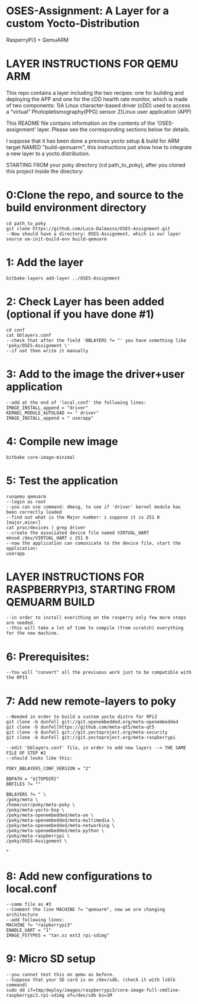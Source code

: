 # OSES-Assignment: A Layer for a custom Yocto-Distribution
RasperryPi3 + QemuARM

# LAYER INSTRUCTIONS FOR QEMU ARM

This repo contains a layer including the two recipes: one for building and deploying the APP and one for the cDD
 hearth rate monitor, which is made of two components:
 1)A Linux character-based driver (cDD) used to access a “virtual” Photopletismography(PPG) sensor
 2)Linux user application (APP)

This README file contains information on the contents of the 'OSES-assignment' layer.
Please see the corresponding sections below for details.

I suppose that it has been done a previous yocto setup & build for ARM target NAMED "build-qemuarm",
this instructions just show how to integrate a new layer to a yocto distribution.

STARTING FROM your poky directory (cd path_to_poky), after you cloned this project inside the directory:

# 0:Clone the repo, and source to the build environment directory
    cd path_to_poky
    git clone https://github.com/Luca-Dalmasso/OSES-Assignment.git
    --Now should have a directory: OSES-Assignment, which is our layer
    source oe-init-build-env build-qemuarm
    
# 1: Add the layer
    bitbake-layers add-layer ../OSES-Assignment
    
# 2: Check Layer has been added (optional if you have done #1)
    cd conf
    cat bblayers.conf
    --check that after the field 'BBLAYERS ?= "' you have something like 'poky/OSES-Assignment \'
    --if not then write it manually
    
# 3: Add to the image the driver+user application
    --add at the end of 'local.conf' the following lines:
    IMAGE_INSTALL_append = "driver"
    KERNEL_MODULE_AUTOLOAD += " driver"
    IMAGE_INSTALL_append = " userapp"

# 4: Compile new image
    bitbake core-image-minimal
    
# 5: Test the application
    runqemu qemuarm
    --login as root
    --you can use command: dmesg, to see if 'driver' kernel module has been correctly loaded
    --find out what is the Major number: i suppose it is 251 0 [major,minor]
    cat proc/devices | grep driver
    --create the associated device file named VIRTUAL_HART
    mknod /dev/VIRTUAL_HART c 251 0
    --now the application can comunicate to the device file, start the application:
    userapp

# LAYER INSTRUCTIONS FOR RASPBERRYPI3, STARTING FROM QEMUARM BUILD
	--in order to install everithing on the rasperry only few more steps are needed. 
	--this will take a lot of time to compile (from scratch) everything for the new machine.

# 6: Prerequisites:
	--You will "convert" all the previuous work just to be compatible with the RPI3
# 7: Add new remote-layers to poky
	--Needed in order to build a custom yocto distro for RPi3
	git clone -b dunfell git://git.openembedded.org/meta-openembedded
	git clone -b dunfellhttps://github.com/meta-qt5/meta-qt5
	git clone -b dunfell git://git.yoctoproject.org/meta-security
	git clone -b dunfell git://git.yoctoproject.org/meta-raspberrypi
	
	--edit 'bblayers.conf' file, in order to add new layers --> THE SAME FILE OF STEP #2
	--should looks like this:
	
	POKY_BBLAYERS_CONF_VERSION = "2"

	BBPATH = "${TOPDIR}"
	BBFILES ?= ""

	BBLAYERS ?= " \
  	/poky/meta \
  	/home/usr/poky/meta-poky \
  	/poky/meta-yocto-bsp \
  	/poky/meta-openembedded/meta-oe \
  	/poky/meta-openembedded/meta-multimedia \
  	/poky/meta-openembedded/meta-networking \
  	/poky/meta-openembedded/meta-python \
  	/poky/meta-raspberrypi \
  	/poky/OSES-Assignment \
  "
# 8: Add new configurations to local.conf
	--same file as #3
	--Comment the line MACHINE ?= "qemuarm", now we are changing architecture
	--add following lines:
	MACHINE ?= "raspberrypi3"
	ENABLE_UART = "1"
	IMAGE_FSTYPES = "tar.xz ext3 rpi-sdimg"
	
# 9: Micro SD setup
	--you cannot test this on qemu as before.
	--Suppose that your SD card is on /dev/sdb, (check it with lsblk command)
	sudo dd if=tmp/deploy/images/raspberrypi3/core-image-full-cmdline-raspberrypi3.rpi-sdimg of=/dev/sdb bs=1M
	
